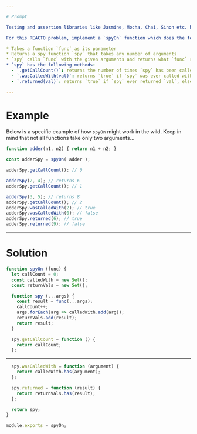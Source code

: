 ```yaml
---

# Prompt

Testing and assertion libraries like Jasmine, Mocha, Chai, Sinon etc. have a special feature called *spies*. Spies allow test specs to track how specific functions of interest are used: whether they are called, how many times, what they are called with, what they return, if they throw errors, etc.

For this REACTO problem, implement a `spyOn` function which does the following:

* Takes a function `func` as its parameter
* Returns a spy function `spy` that takes any number of arguments
* `spy` calls `func` with the given arguments and returns what `func` returns
* `spy` has the following methods:
  - `.getCallCount()`: returns the number of times `spy` has been called
  - `.wasCalledWith(val)`: returns `true` if `spy` was ever called with `val`, else returns `false`
  - `.returned(val)`: returns `true` if `spy` ever returned `val`, else returns `false`

---
```

# Example

Below is a specific example of how `spyOn` might work in the wild. Keep in mind that not all functions take only two arguments…

```javascript
function adder(n1, n2) { return n1 + n2; }

const adderSpy = spyOn( adder );

adderSpy.getCallCount(); // 0

adderSpy(2, 4); // returns 6
adderSpy.getCallCount(); // 1

adderSpy(3, 5); // returns 8
adderSpy.getCallCount(); // 2
adderSpy.wasCalledWith(2); // true
adderSpy.wasCalledWith(0); // false
adderSpy.returned(6); // true
adderSpy.returned(9); // false
```
---
# Solution

```javascript
function spyOn (func) {
  let callCount = 0;
  const calledWith = new Set();
  const returnVals = new Set();

  function spy (...args) {
    const result = func(...args);
    callCount++;
    args.forEach(arg => calledWith.add(arg));
    returnVals.add(result);
    return result;
  }

  spy.getCallCount = function () {
    return callCount;
  };
```
---


```javascript
  spy.wasCalledWith = function (argument) {
    return calledWith.has(argument);
  };

  spy.returned = function (result) {
    return returnVals.has(result);
  };

  return spy;
}

module.exports = spyOn;
```